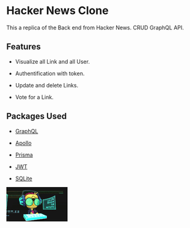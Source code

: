# Hacker News Clone

This a replica of the Back end from Hacker News. CRUD GraphQL API.

## Features

- Visualize all Link and all User.

- Authentification with token.

- Update and delete Links.

- Vote for a Link.

## Packages Used

- [GraphQL](https://graphql.org/)

- [Apollo](https://www.apollographql.com/)

- [Prisma](https://www.prisma.io/)

- [JWT](https://jwt.io/)

- [SQLite](https://www.sqlite.org/index.html)

![](toto.gif)
